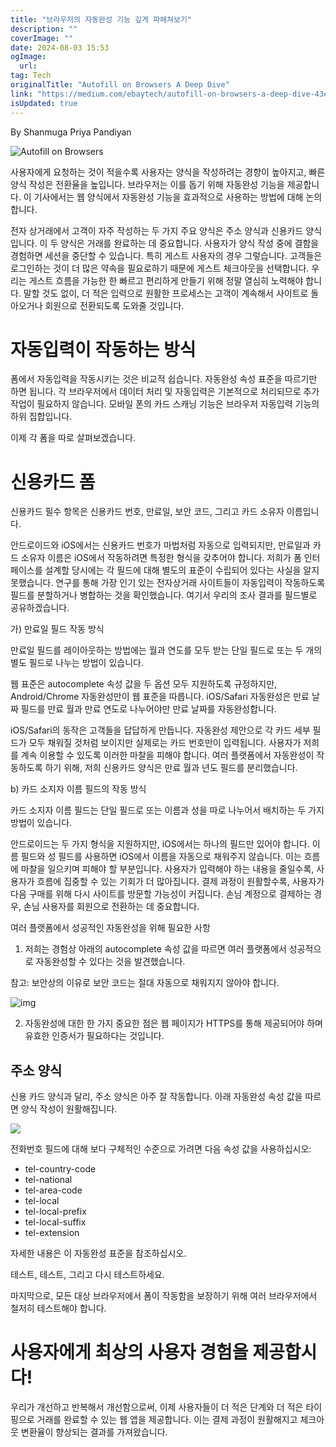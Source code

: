 ```yaml
---
title: "브라우저의 자동완성 기능 깊게 파헤쳐보기"
description: ""
coverImage: ""
date: 2024-08-03 15:53
ogImage: 
  url: 
tag: Tech
originalTitle: "Autofill on Browsers A Deep Dive"
link: "https://medium.com/ebaytech/autofill-on-browsers-a-deep-dive-43e34c877740"
isUpdated: true
---
```






By Shanmuga Priya Pandiyan

![Autofill on Browsers](/assets/img/AutofillonBrowsersADeepDive_0.png)

사용자에게 요청하는 것이 적을수록 사용자는 양식을 작성하려는 경향이 높아지고, 빠른 양식 작성은 전환율을 높입니다. 브라우저는 이를 돕기 위해 자동완성 기능을 제공합니다. 이 기사에서는 웹 양식에서 자동완성 기능을 효과적으로 사용하는 방법에 대해 논의합니다.

전자 상거래에서 고객이 자주 작성하는 두 가지 주요 양식은 주소 양식과 신용카드 양식입니다. 이 두 양식은 거래를 완료하는 데 중요합니다. 사용자가 양식 작성 중에 결함을 경험하면 세션을 중단할 수 있습니다. 특히 게스트 사용자의 경우 그렇습니다. 고객들은 로그인하는 것이 더 많은 약속을 필요로하기 때문에 게스트 체크아웃을 선택합니다. 우리는 게스트 흐름을 가능한 한 빠르고 편리하게 만들기 위해 정말 열심히 노력해야 합니다. 말할 것도 없이, 더 적은 입력으로 원활한 프로세스는 고객이 계속해서 사이트로 돌아오거나 회원으로 전환되도록 도와줄 것입니다.

<div class="content-ad"></div>

# 자동입력이 작동하는 방식

폼에서 자동입력을 작동시키는 것은 비교적 쉽습니다. 자동완성 속성 표준을 따르기만 하면 됩니다. 각 브라우저에서 데이터 처리 및 자동입력은 기본적으로 처리되므로 추가 작업이 필요하지 않습니다. 모바일 폰의 카드 스캐닝 기능은 브라우저 자동입력 기능의 하위 집합입니다.

이제 각 폼을 따로 살펴보겠습니다.

# 신용카드 폼

<div class="content-ad"></div>

신용카드 필수 항목은 신용카드 번호, 만료일, 보안 코드, 그리고 카드 소유자 이름입니다.

안드로이드와 iOS에서는 신용카드 번호가 마법처럼 자동으로 입력되지만, 만료일과 카드 소유자 이름은 iOS에서 작동하려면 특정한 형식을 갖추어야 합니다. 저희가 폼 인터페이스를 설계할 당시에는 각 필드에 대해 별도의 표준이 수립되어 있다는 사실을 알지 못했습니다. 연구를 통해 가장 인기 있는 전자상거래 사이트들이 자동입력이 작동하도록 필드를 분할하거나 병합하는 것을 확인했습니다. 여기서 우리의 조사 결과를 필드별로 공유하겠습니다.

가) 만료일 필드 작동 방식

만료일 필드를 레이아웃하는 방법에는 월과 연도를 모두 받는 단일 필드로 또는 두 개의 별도 필드로 나누는 방법이 있습니다.

<div class="content-ad"></div>

웹 표준은 autocomplete 속성 값을 두 옵션 모두 지원하도록 규정하지만, Android/Chrome 자동완성만이 웹 표준을 따릅니다. iOS/Safari 자동완성은 만료 날짜 필드를 만료 월과 만료 연도로 나누어야만 만료 날짜를 자동완성합니다.

iOS/Safari의 동작은 고객들을 답답하게 만듭니다. 자동완성 제안으로 각 카드 세부 필드가 모두 채워질 것처럼 보이지만 실제로는 카드 번호만이 입력됩니다. 사용자가 저희를 계속 이용할 수 있도록 이러한 마찰을 피해야 합니다. 여러 플랫폼에서 자동완성이 작동하도록 하기 위해, 저희 신용카드 양식은 만료 월과 년도 필드를 분리했습니다.

b) 카드 소지자 이름 필드의 작동 방식

카드 소지자 이름 필드는 단일 필드로 또는 이름과 성을 따로 나누어서 배치하는 두 가지 방법이 있습니다.

<div class="content-ad"></div>

안드로이드는 두 가지 형식을 지원하지만, iOS에서는 하나의 필드만 있어야 합니다. 이름 필드와 성 필드를 사용하면 iOS에서 이름을 자동으로 채워주지 않습니다. 이는 흐름에 마찰을 일으키며 피해야 할 부분입니다. 사용자가 입력해야 하는 내용을 줄일수록, 사용자가 흐름에 집중할 수 있는 기회가 더 많아집니다. 결제 과정이 원활할수록, 사용자가 다음 구매를 위해 다시 사이트를 방문할 가능성이 커집니다. 손님 계정으로 결제하는 경우, 손님 사용자를 회원으로 전환하는 데 중요합니다.

여러 플랫폼에서 성공적인 자동완성을 위해 필요한 사항

1. 저희는 경험상 아래의 autocomplete 속성 값을 따르면 여러 플랫폼에서 성공적으로 자동완성할 수 있다는 것을 발견했습니다.

참고: 보안상의 이유로 보안 코드는 절대 자동으로 채워지지 않아야 합니다.

<div class="content-ad"></div>

![img](/assets/img/AutofillonBrowsersADeepDive_1.png)

2. 자동완성에 대한 한 가지 중요한 점은 웹 페이지가 HTTPS를 통해 제공되어야 하며 유효한 인증서가 필요하다는 것입니다.

## 주소 양식

신용 카드 양식과 달리, 주소 양식은 아주 잘 작동합니다. 아래 자동완성 속성 값을 따르면 양식 작성이 원활해집니다.

<div class="content-ad"></div>

<img src="/assets/img/AutofillonBrowsersADeepDive_2.png" />

전화번호 필드에 대해 보다 구체적인 수준으로 가려면 다음 속성 값을 사용하십시오:

- tel-country-code
- tel-national
- tel-area-code
- tel-local
- tel-local-prefix
- tel-local-suffix
- tel-extension

자세한 내용은 이 자동완성 표준을 참조하십시오.

<div class="content-ad"></div>

테스트, 테스트, 그리고 다시 테스트하세요.

마지막으로, 모든 대상 브라우저에서 폼이 작동함을 보장하기 위해 여러 브라우저에서 철저히 테스트해야 합니다.

# 사용자에게 최상의 사용자 경험을 제공합시다!

우리가 개선하고 반복해서 개선함으로써, 이제 사용자들이 더 적은 단계와 더 적은 타이핑으로 거래를 완료할 수 있는 웹 앱을 제공합니다. 이는 결제 과정이 원활해지고 체크아웃 변환율이 향상되는 결과를 가져왔습니다.

<div class="content-ad"></div>

